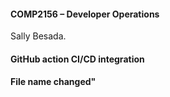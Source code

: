 #### COMP2156 – Developer Operations
Sally Besada.
#### GitHub action CI/CD integration
#### File name changed"